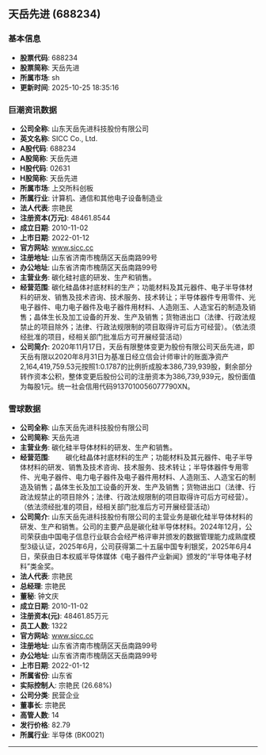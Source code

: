 ## 天岳先进 (688234)

### 基本信息

- **股票代码**: 688234
- **股票简称**: 天岳先进
- **所属市场**: sh
- **更新时间**: 2025-10-25 18:35:16

### 巨潮资讯数据

- **公司全称**: 山东天岳先进科技股份有限公司
- **英文名称**: SICC Co., Ltd.
- **A股代码**: 688234
- **A股简称**: 天岳先进
- **H股代码**: 02631
- **H股简称**: 天岳先进
- **所属市场**: 上交所科创板
- **所属行业**: 计算机、通信和其他电子设备制造业
- **法人代表**: 宗艳民
- **注册资本(万元)**: 48461.8544
- **成立日期**: 2010-11-02
- **上市日期**: 2022-01-12
- **官方网站**: www.sicc.cc
- **注册地址**: 山东省济南市槐荫区天岳南路99号
- **办公地址**: 山东省济南市槐荫区天岳南路99号
- **主营业务**: 碳化硅衬底的研发、生产和销售。
- **经营范围**: 碳化硅晶体衬底材料的生产；功能材料及其元器件、电子半导体材料的研发、销售及技术咨询、技术服务、技术转让；半导体器件专用零件、光电子器件、电力电子器件及电子器件用材料、人造刚玉、人造宝石的制造及销售；晶体生长及加工设备的开发、生产及销售；货物进出口（法律、行政法规禁止的项目除外；法律、行政法规限制的项目取得许可后方可经营）。（依法须经批准的项目，经相关部门批准后方可开展经营活动）
- **公司简介**: 2020年11月17日，天岳有限整体变更为股份有限公司天岳先进，即天岳有限以2020年8月31日为基准日经立信会计师审计的账面净资产2,164,419,759.53元按照1:0.1787的比例折成股本386,739,939股，剩余部分转作资本公积，整体变更后股份公司的注册资本为386,739,939元，股份面值为每股1元。统一社会信用代码9137010056077790XN。

### 雪球数据

- **公司全称**: 山东天岳先进科技股份有限公司
- **公司简称**: 天岳先进
- **主营业务**: 碳化硅半导体材料的研发、生产和销售。
- **经营范围**: 　　碳化硅晶体衬底材料的生产；功能材料及其元器件、电子半导体材料的研发、销售及技术咨询、技术服务、技术转让；半导体器件专用零件、光电子器件、电力电子器件及电子器件用材料、人造刚玉、人造宝石的制造及销售；晶体生长及加工设备的开发、生产及销售；货物进出口（法律、行政法规禁止的项目除外；法律、行政法规限制的项目取得许可后方可经营）。（依法须经批准的项目，经相关部门批准后方可开展经营活动）
- **公司简介**: 山东天岳先进科技股份有限公司的主营业务是碳化硅半导体材料的研发、生产和销售。公司的主要产品是碳化硅半导体材料。2024年12月，公司荣获由中国电子信息行业联合会经严格评审并颁发的数据管理能力成熟度模型3级认证，2025年6月，公司获得第二十五届中国专利银奖，2025年6月4日，荣获由日本权威半导体媒体《电子器件产业新闻》颁发的“半导体电子材料”类金奖。
- **法人代表**: 宗艳民
- **总经理**: 宗艳民
- **董秘**: 钟文庆
- **成立日期**: 2010-11-02
- **注册资本(元)**: 48461.85万元
- **员工人数**: 1322
- **官方网站**: www.sicc.cc
- **注册地址**: 山东省济南市槐荫区天岳南路99号
- **办公地址**: 山东省济南市槐荫区天岳南路99号
- **上市日期**: 2022-01-12
- **所属省份**: 山东省
- **实际控制人**: 宗艳民 (26.68%)
- **公司分类**: 民营企业
- **董事长**: 宗艳民
- **高管人数**: 14
- **发行价格**: 82.79
- **所属行业**: 半导体 (BK0021)

---
